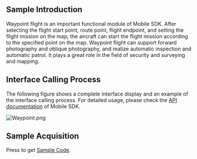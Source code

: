 ## Sample Introduction
Waypoint flight is an important functional module of Mobile SDK. After selecting the flight start point, route point, flight endpoint, and setting the flight mission on the map, the aircraft can start the flight mission according to the specified point on the map. Waypoint flight can support forward photography and oblique photography, and realize automatic inspection and automatic patrol. It plays a great role in the field of security and surveying and mapping.

## Interface Calling Process

The following figure shows a complete interface display and an example of the interface calling process. For detailed usage, please check the [API documentation](？？？) of Mobile SDK.

![Waypoint.png](https://stag-terra-1-g.djicdn.com/7774da665e07453698314cc27c523096/admin/doc/02900a2b-3dbd-41a4-8b56-65a49e5550e0.png)

## Sample Acquisition

 Press to get [Sample Code](https://github.com/dji-sdk/Mobile-SDK-Android-V5).
